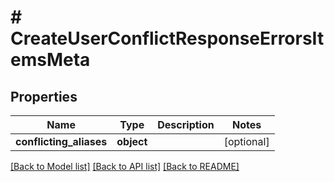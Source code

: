 # # CreateUserConflictResponseErrorsItemsMeta

## Properties

Name | Type | Description | Notes
------------ | ------------- | ------------- | -------------
**conflicting_aliases** | **object** |  | [optional]

[[Back to Model list]](../../README.md#models) [[Back to API list]](../../README.md#endpoints) [[Back to README]](../../README.md)
